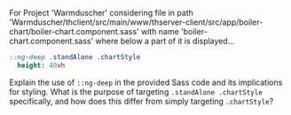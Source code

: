 For Project 'Warmduscher' considering file in path 'Warmduscher/thclient/src/main/www/thserver-client/src/app/boiler-chart/boiler-chart.component.sass' with name 'boiler-chart.component.sass' where below a part of it is displayed... 
```sass
::ng-deep .standAlone .chartStyle
  height: 40vh
```
Explain the use of `::ng-deep` in the provided Sass code and its implications for styling. What is the purpose of targeting `.standAlone .chartStyle` specifically, and how does this differ from simply targeting `.chartStyle`?